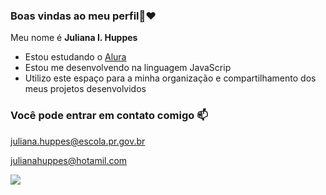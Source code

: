 ### Boas vindas ao meu perfil💞❤️

Meu nome é **Juliana I. Huppes**

- Estou estudando o [Alura](https://www.alura.com.br)
- Estou me desenvolvendo na linguagem JavaScrip
- Utilizo este espaço para a minha organização e compartilhamento dos meus projetos desenvolvidos
  
### Você pode entrar em contato comigo 📫

juliana.huppes@escola.pr.gov.br 

julianahuppes@hotamil.com

![](https://media1.tenor.com/m/MAbVh0I1BOIAAAAC/minnie-mouse-love.gif)
